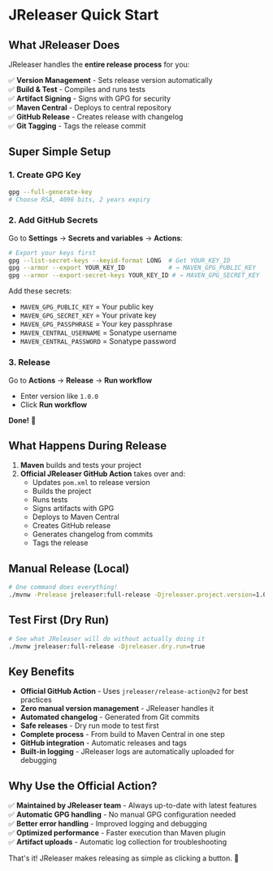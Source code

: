 # JReleaser Quick Start

## What JReleaser Does

JReleaser handles the **entire release process** for you:

✅ **Version Management** - Sets release version automatically  
✅ **Build & Test** - Compiles and runs tests  
✅ **Artifact Signing** - Signs with GPG for security  
✅ **Maven Central** - Deploys to central repository  
✅ **GitHub Release** - Creates release with changelog  
✅ **Git Tagging** - Tags the release commit  

## Super Simple Setup

### 1. Create GPG Key
```bash
gpg --full-generate-key
# Choose RSA, 4096 bits, 2 years expiry
```

### 2. Add GitHub Secrets
Go to **Settings** → **Secrets and variables** → **Actions**:

```bash
# Export your keys first
gpg --list-secret-keys --keyid-format LONG  # Get YOUR_KEY_ID
gpg --armor --export YOUR_KEY_ID            # → MAVEN_GPG_PUBLIC_KEY
gpg --armor --export-secret-keys YOUR_KEY_ID # → MAVEN_GPG_SECRET_KEY
```

Add these secrets:
- `MAVEN_GPG_PUBLIC_KEY` = Your public key
- `MAVEN_GPG_SECRET_KEY` = Your private key  
- `MAVEN_GPG_PASSPHRASE` = Your key passphrase
- `MAVEN_CENTRAL_USERNAME` = Sonatype username
- `MAVEN_CENTRAL_PASSWORD` = Sonatype password

### 3. Release
Go to **Actions** → **Release** → **Run workflow**
- Enter version like `1.0.0`
- Click **Run workflow**

**Done!** 🎉

## What Happens During Release

1. **Maven** builds and tests your project
2. **Official JReleaser GitHub Action** takes over and:
   - Updates `pom.xml` to release version
   - Builds the project
   - Runs tests
   - Signs artifacts with GPG
   - Deploys to Maven Central
   - Creates GitHub release
   - Generates changelog from commits
   - Tags the release

## Manual Release (Local)

```bash
# One command does everything!
./mvnw -Prelease jreleaser:full-release -Djreleaser.project.version=1.0.0
```

## Test First (Dry Run)

```bash
# See what JReleaser will do without actually doing it
./mvnw jreleaser:full-release -Djreleaser.dry.run=true
```

## Key Benefits

- **Official GitHub Action** - Uses `jreleaser/release-action@v2` for best practices
- **Zero manual version management** - JReleaser handles it
- **Automated changelog** - Generated from Git commits  
- **Safe releases** - Dry run mode to test first
- **Complete process** - From build to Maven Central in one step
- **GitHub integration** - Automatic releases and tags
- **Built-in logging** - JReleaser logs are automatically uploaded for debugging

## Why Use the Official Action?

✅ **Maintained by JReleaser team** - Always up-to-date with latest features  
✅ **Automatic GPG handling** - No manual GPG configuration needed  
✅ **Better error handling** - Improved logging and debugging  
✅ **Optimized performance** - Faster execution than Maven plugin  
✅ **Artifact uploads** - Automatic log collection for troubleshooting  

That's it! JReleaser makes releasing as simple as clicking a button. 🚀